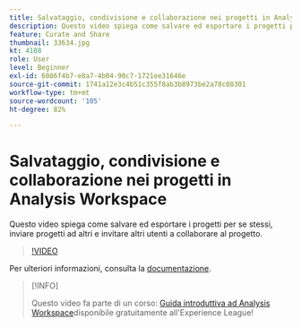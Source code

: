 ```yaml
---
title: Salvataggio, condivisione e collaborazione nei progetti in Analysis Workspace
description: Questo video spiega come salvare ed esportare i progetti per se stessi, inviare progetti ad altri e invitare altri utenti a collaborare al progetto.
feature: Curate and Share
thumbnail: 33634.jpg
kt: 4108
role: User
level: Beginner
exl-id: 6086f4b7-e8a7-4b04-90c7-1721ee31646e
source-git-commit: 1741a12e3c4b51c355f8ab3b8973be2a78c08301
workflow-type: tm+mt
source-wordcount: '105'
ht-degree: 82%

---
```


# Salvataggio, condivisione e collaborazione nei progetti in Analysis Workspace

Questo video spiega come salvare ed esportare i progetti per se stessi, inviare progetti ad altri e invitare altri utenti a collaborare al progetto.

>[!VIDEO](https://video.tv.adobe.com/v/30993/?quality=12)

Per ulteriori informazioni, consulta la [documentazione](https://experienceleague.adobe.com/docs/analytics/analyze/analysis-workspace/curate-share/send-schedule-files.html?lang=it).

>[!INFO]
>
> Questo video fa parte di un corso: [Guida introduttiva ad Analysis Workspace](https://experienceleague.adobe.com/?recommended=Analytics-U-1-2020.1.workspace&amp;lang=it)disponibile gratuitamente all&#39;Experience League!
